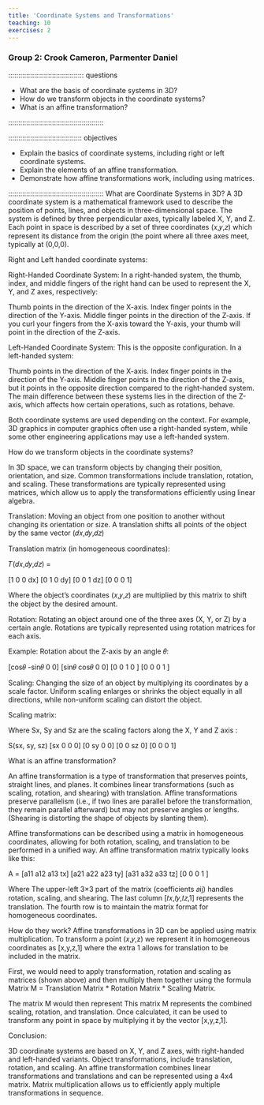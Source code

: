 ```yaml
---
title: 'Coordinate Systems and Transformations'
teaching: 10
exercises: 2
---
```



### Group 2: Crook Cameron, Parmenter Daniel

:::::::::::::::::::::::::::::::::::::: questions 

- What are the basis of coordinate systems in 3D?
- How do we transform objects in the coordinate systems?
- What is an affine transformation?

::::::::::::::::::::::::::::::::::::::::::::::::

::::::::::::::::::::::::::::::::::::: objectives

- Explain the basics of coordinate systems, including right or left
coordinate systems.
- Explain the elements of an affine transformation.
- Demonstrate how affine transformations work, including using matrices.

::::::::::::::::::::::::::::::::::::::::::::::::
What are Coordinate Systems in 3D?
A 3D coordinate system is a mathematical framework used to describe the position of points, lines, and objects in three-dimensional space. The system is defined by three perpendicular axes, typically labeled X, Y, and Z. Each point in space is described by a set of three coordinates (𝑥,𝑦,𝑧) which represent its distance from the origin (the point where all three axes meet, typically at (0,0,0).

Right and Left handed coordinate systems:

Right-Handed Coordinate System: In a right-handed system, the thumb, index, and middle fingers of the right hand can be used to represent the X, Y, and Z axes, respectively:

Thumb points in the direction of the X-axis.
Index finger points in the direction of the Y-axis.
Middle finger points in the direction of the Z-axis.
If you curl your fingers from the X-axis toward the Y-axis, your thumb will point in the direction of the Z-axis.

Left-Handed Coordinate System: This is the opposite configuration. In a left-handed system:

Thumb points in the direction of the X-axis.
Index finger points in the direction of the Y-axis.
Middle finger points in the direction of the Z-axis, but it points in the opposite direction compared to the right-handed system.
The main difference between these systems lies in the direction of the Z-axis, which affects how certain operations, such as rotations, behave.

Both coordinate systems are used depending on the context. For example, 3D graphics in computer graphics often use a right-handed system, while some other engineering applications may use a left-handed system.

How do we transform objects in the coordinate systems?

In 3D space, we can transform objects by changing their position, orientation, and size. Common transformations include translation, rotation, and scaling. These transformations are typically represented using matrices, which allow us to apply the transformations efficiently using linear algebra.

Translation: Moving an object from one position to another without changing its orientation or size. A translation shifts all points of the object by the same vector (𝑑𝑥,𝑑𝑦,𝑑𝑧)

Translation matrix (in homogeneous coordinates):

𝑇(𝑑𝑥,𝑑𝑦,𝑑𝑧) = 

[1 0 0 dx]
[0 1 0 dy]
[0 0 1 dz]
[0 0 0 1]

Where the object’s coordinates (𝑥,𝑦,𝑧) are multiplied by this matrix to shift the object by the desired amount.

​Rotation: Rotating an object around one of the three axes (X, Y, or Z) by a certain angle. Rotations are typically represented using rotation matrices for each axis.

Example: Rotation about the Z-axis by an angle 𝜃:

[cos𝜃 -sin𝜃 0 0]
[sin𝜃 cos𝜃  0 0]
[0   0   1   0 ]
[0   0   0   1 ]

Scaling: Changing the size of an object by multiplying its coordinates by a scale factor. Uniform scaling enlarges or shrinks the object equally in all directions, while non-uniform scaling can distort the object.

Scaling matrix: 

Where Sx, Sy and Sz are the scaling factors along the X, Y and Z axis : 

S(sx, sy, sz)
[sx 0 0 0]
[0 sy 0 0]
[0 0 sz 0]
[0 0  0 1]

What is an affine transformation?

An affine transformation is a type of transformation that preserves points, straight lines, and planes. It combines linear transformations (such as scaling, rotation, and shearing) with translation. Affine transformations preserve parallelism (i.e., if two lines are parallel before the transformation, they remain parallel afterward) but may not preserve angles or lengths.
(Shearing is distorting the shape of objects by slanting them).

Affine transformations can be described using a matrix in homogeneous coordinates, allowing for both rotation, scaling, and translation to be performed in a unified way. An affine transformation matrix typically looks like this:

A = 
[a11 a12 a13 tx]
[a21 a22 a23 ty]
[a31 a32 a33 tz]
[0   0   0   1 ]

Where The upper-left 3×3 part of the matrix (coefficients 𝑎ij) handles rotation, scaling, and shearing.
The last column [𝑡𝑥,𝑡𝑦,𝑡𝑧,1] represents the translation.
The fourth row is to maintain the matrix format for homogeneous coordinates.

How do they work?
Affine transformations in 3D can be applied using matrix multiplication. To transform a point (𝑥,𝑦,z) we represent it in homogeneous coordinates as [x,y,z,1] where the extra 1 allows for translation to be included in the matrix.

First, we would need to apply transformation, rotation and scaling as matrices (shown above) and then multiply them together using the formula Matrix M = Translation Matrix * Rotation Matrix * Scaling Matrix.

The matrix M would then represent This matrix M represents the combined scaling, rotation, and translation. Once calculated, it can be used to transform any point in space by multiplying it by the vector [x,y,z,1].

Conclusion:

3D coordinate systems are based on X, Y, and Z axes, with right-handed and left-handed variants.
Object transformations, include translation, rotation, and scaling.
An affine transformation combines linear transformations and translations and can be represented using a 4x4 matrix.
Matrix multiplication allows us to efficiently apply multiple transformations in sequence.


